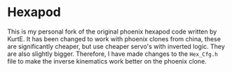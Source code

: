 # Hexapod
This is my personal fork of the original phoenix hexapod code written by KurtE.
It has been changed to work with phoenix clones from china, these are significantly cheaper, but use cheaper servo's with inverted logic. They are also slightly bigger. Therefore, I have made changes to the `Hex_Cfg.h` file to make the inverse kinematics work better on the phoenix clone.
